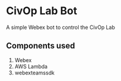 # CivOp Lab Bot
A simple Webex bot to control the CivOp Lab

## Components used
1. Webex
2. AWS Lambda
3. webexteamssdk